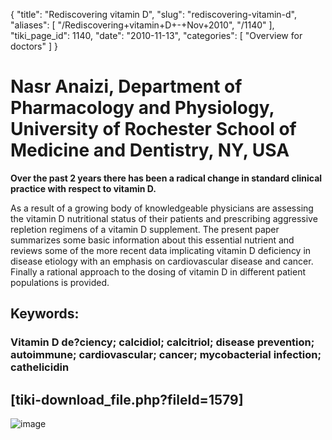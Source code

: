 {
  "title": "Rediscovering vitamin D",
  "slug": "rediscovering-vitamin-d",
  "aliases": [
    "/Rediscovering+vitamin+D+-+Nov+2010",
    "/1140"
  ],
  "tiki_page_id": 1140,
  "date": "2010-11-13",
  "categories": [
    "Overview for doctors"
  ]
}


# Nasr Anaizi, Department of Pharmacology and Physiology, University of Rochester School of Medicine and Dentistry, NY, USA

 **Over the past 2 years there has been a radical change in standard clinical practice with respect to vitamin D.** 

As a result of a growing body of knowledgeable physicians are assessing the vitamin D nutritional status of their patients and prescribing aggressive repletion regimens of a vitamin D supplement. The present paper summarizes some basic information about this essential nutrient and reviews some of the more recent data implicating vitamin D deficiency in disease etiology with an emphasis on cardiovascular disease and cancer. Finally a rational approach to the dosing of vitamin D in different patient populations is provided.

## Keywords:

### Vitamin D de?ciency; calcidiol; calcitriol; disease prevention; autoimmune; cardiovascular; cancer; mycobacterial infection; cathelicidin

## <span>[tiki-download_file.php?fileId=1579]</span>

<img src="/attachments/d3.mock.jpg" alt="image">